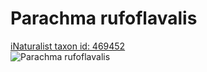 
Parachma rufoflavalis
=====================
  
[iNaturalist taxon id: 469452](https://www.inaturalist.org/taxa/469452)  
![Parachma rufoflavalis](https://inaturalist-open-data.s3.amazonaws.com/photos/174340898/medium.jpeg)